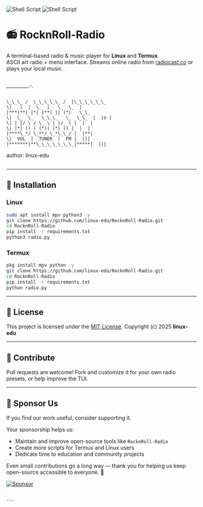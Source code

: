 ![Shell Script](https://img.shields.io/badge/RocknRoll-blue.svg) 
![Shell Script](https://img.shields.io/badge/linux--edu-red.svg)

# 📻 RocknRoll-Radio

A terminal-based radio & music player for **Linux** and **Termux**.  
ASCII art radio + menu interface. Streams online radio from [radiocast.co](https://radiocast.co) or plays your local music.

```

```
  _________.-.
```

\_\_\_ /  \_\_\_\_\_ /  |\_\_\_\_\_\_
\|   |  |  \_  |   \_  \_  |
|***|**| |*| |**| || |*|   \_\_
\|  \_  \_   \_\_\_   \_  \_\_  |  |o |
\| | |/ \ / \_ \ | |/  \ |  |  |
\| |*| () | (*)| |*| () |  |  |
|****\_*/ \_**/ \_*\_\_/ |  |**|
\|  VOL  |  TUNER  |  FM |  |||
|*******|**\_\_\_\_\_\_\_|*****|  |||

```
   author: linux-edu
```

````

---

## 🚀 Installation

### Linux
```bash
sudo apt install mpv python3 -y
git clone https://github.com/linux-edu/RocknRoll-Radio.git
cd RocknRoll-Radio
pip install -r requirements.txt
python3 radio.py
````

### Termux

```bash
pkg install mpv python -y
git clone https://github.com/linux-edu/RocknRoll-Radio.git
cd RocknRoll-Radio
pip install -r requirements.txt
python radio.py
```

---

## 📄 License

This project is licensed under the [MIT License](LICENSE).
Copyright (c) 2025 **linux-edu**

---

## 🙌 Contribute

Pull requests are welcome!
Fork and customize it for your own radio presets, or help improve the TUI.

---

## 💖 Sponsor Us

If you find our work useful, consider supporting it.

Your sponsorship helps us:

* Maintain and improve open-source tools like `RocknRoll-Radio`
* Create more scripts for Termux and Linux users
* Dedicate time to education and community projects

Even small contributions go a long way — thank you for helping us keep open-source accessible to everyone. 🙏

[![Sponsor](https://img.shields.io/badge/sponsor-%E2%9D%A4-lightgrey?logo=github)](https://github.com/sponsors/linux-edu)

```

---
